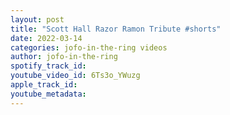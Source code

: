 ```yaml
---
layout: post
title: "Scott Hall Razor Ramon Tribute #shorts"
date: 2022-03-14
categories: jofo-in-the-ring videos
author: jofo-in-the-ring
spotify_track_id: 
youtube_video_id: 6Ts3o_YWuzg
apple_track_id: 
youtube_metadata: 
---
```

